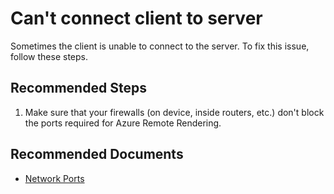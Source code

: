 <properties
  pagetitle="Can't connect client to server"
  service="microsoft.mixedreality"
  resource="remoterenderingaccounts"
  ms.author="rapete"
  selfhelptype="Generic"
  supporttopicids="32693065"
  resourcetags=""
  productpesids="16997"
  cloudenvironments="public"
  articleid="b61b81f6-5abc-4dee-b6a3-f72c55e028f1"
  ownershipid="MixedReality_RemoteRendering" />
# Can't connect client to server

Sometimes the client is unable to connect to the server. To fix this issue, follow these steps.

## **Recommended Steps**

1. Make sure that your firewalls (on device, inside routers, etc.) don't block the ports required for Azure Remote Rendering.

## **Recommended Documents**

* [Network Ports](https://docs.microsoft.com/en-us/azure/remote-rendering/overview/system-requirements#network-ports)